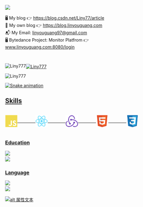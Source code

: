 <!-- ###  Hi, Welcome to Liny's Github 👋 -->

<a href="https://sm.ms/image/LYj9mnziMFcJUlQ" target="_blank"><img src="https://s2.loli.net/2022/08/22/LYj9mnziMFcJUlQ.gif" ></a>
<!-- <p align="center"> <img src="https://komarev.com/ghpvc/?username=Liny777&label=Profile%20Views&color=0e75b6&style=flat" alt="Liny777" height="200" width="100%"/> </p> -->

<!--
**Liny777/Liny777** is a ✨ _special_ ✨ repository because its `README.md` (this file) appears on your GitHub profile.


<!--  📑 I’m currently pursuing for a Master degree in The Chinese University of Hong Kong (CUHK)   -->
 🖥 My blog 👉 https://blog.csdn.net/Liny77/article  
 💬 My own blog 👉 https://blog.linyouguang.com  
 📬 My Email: linyouguang97@gmail.com
 </br>
 🖥 Bytedance Project: Monitor Platfrom 👉 www.linyouguang.com:8080/login
 
<!--  ## Hi, I am Liny777!  -->
</br>

 <div>
  <a href="https://github.com/liny777">
   <p><img align="left" src="https://github-readme-stats.vercel.app/api?username=Liny777&show_icons=true&locale=en" alt="Liny777" /></p>
  <p><img align="center" src="https://github-readme-stats.vercel.app/api/top-langs/?username=Liny777&langs_count=8&show_icons=true&locale=en&layout=compact" alt="Liny777" /></p>

<p><img align="left" src="https://github-profile-trophy.vercel.app/?username=Liny777" alt="Liny777" /></p>

</div>
 
 </br>
 
  ![Snake animation](https://github.com/liny777/liny777/blob/output/github-contribution-grid-snake.svg)
  
 ## Skills
<div style="display: inline_block"><br>
<!--   <img height="40" align="center" alt="Erica-Ruby" height="30" width="40" src="https://raw.githubusercontent.com/devicons/devicon/master/icons/ruby/ruby-plain.svg">
 &nbsp;&nbsp;&nbsp;&nbsp;&nbsp;&nbsp;&nbsp;&nbsp;&nbsp;&nbsp;&nbsp;&nbsp;&nbsp; -->
  <img height="40" align="center" alt="Erica-Js" height="30" width="40" src="https://raw.githubusercontent.com/devicons/devicon/master/icons/javascript/javascript-plain.svg">
 &nbsp;&nbsp;&nbsp;&nbsp;&nbsp;&nbsp;&nbsp;&nbsp;&nbsp;&nbsp;&nbsp;&nbsp;&nbsp;
  <img height="40" align="center" alt="Erica-React" height="30" width="40" src="https://raw.githubusercontent.com/devicons/devicon/master/icons/react/react-original.svg">
 &nbsp;&nbsp;&nbsp;&nbsp;&nbsp;&nbsp;&nbsp;&nbsp;&nbsp;&nbsp;&nbsp;&nbsp;&nbsp;
  <img height="40" align="center" alt="Erica-Redux" height="30" width="40" src="https://raw.githubusercontent.com/devicons/devicon/master/icons/redux/redux-original.svg">
 &nbsp;&nbsp;&nbsp;&nbsp;&nbsp;&nbsp;&nbsp;&nbsp;&nbsp;&nbsp;&nbsp;&nbsp;&nbsp;
  <img height="40" align="center" alt="Erica-HTML" height="30" width="40" src="https://raw.githubusercontent.com/devicons/devicon/master/icons/html5/html5-original.svg">
 &nbsp;&nbsp;&nbsp;&nbsp;&nbsp;&nbsp;&nbsp;&nbsp;&nbsp;&nbsp;&nbsp;&nbsp;&nbsp;
  <img height="40" align="center" alt="Erica-CSS" height="30" width="40" src="https://raw.githubusercontent.com/devicons/devicon/master/icons/css3/css3-original.svg">
<!--   <img align="right" height="180em" alt="Erica-yoda" src="https://media.giphy.com/media/l44Qqz6gO6JiVV3pu/giphy.gif"> -->
</div>
  
</br>

 
</div>


 ### Education
 ![](https://img.shields.io/badge/北京邮电大学-物联网工程-blue)  
 ![](https://img.shields.io/badge/香港中文大学-信息工程-blueviolet)  
 ### Language
 ![](https://img.shields.io/badge/编程语言-Javascript-ff69b4?style=for-the-badge&logo=javascript)  
 ![](https://img.shields.io/badge/-Github-lightgrey?style=social&logo=github)
 
<!--  🚴 My website 👉 https://youguanglin.netlify.app   -->

![alt 属性文本](https://github.com/Liny777/Liny777/raw/master/2.png)
